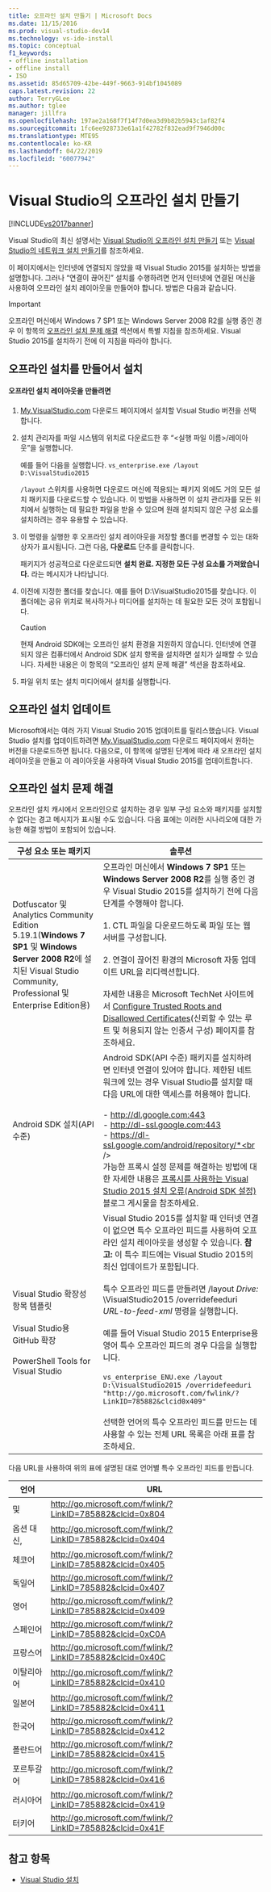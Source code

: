 ```yaml
---
title: 오프라인 설치 만들기 | Microsoft Docs
ms.date: 11/15/2016
ms.prod: visual-studio-dev14
ms.technology: vs-ide-install
ms.topic: conceptual
f1_keywords:
- offline installation
- offline install
- ISO
ms.assetid: 85d65709-42be-449f-9663-914bf1045089
caps.latest.revision: 22
author: TerryGLee
ms.author: tglee
manager: jillfra
ms.openlocfilehash: 197ae2a168f7f14f7d0ea3d9b82b5943c1af82f4
ms.sourcegitcommit: 1fc6ee928733e61a1f42782f832ead9f7946d00c
ms.translationtype: MTE95
ms.contentlocale: ko-KR
ms.lasthandoff: 04/22/2019
ms.locfileid: "60077942"
---
```

# <a name="create-an-offline-installation-of-visual-studio"></a>Visual Studio의 오프라인 설치 만들기
[!INCLUDE[vs2017banner](../includes/vs2017banner.md)]

Visual Studio의 최신 설명서는 [Visual Studio의 오프라인 설치 만들기](/visualstudio/install/create-an-offline-installation-of-visual-studio) 또는 [Visual Studio의 네트워크 설치 만들기](/visualstudio/install/create-a-network-installation-of-visual-studio)를 참조하세요.

이 페이지에서는 인터넷에 연결되지 않았을 때 Visual Studio 2015를 설치하는 방법을 설명합니다. 그러나 “연결이 끊어진” 설치를 수행하려면 먼저 인터넷에 연결된 머신을 사용하여 오프라인 설치 레이아웃을 만들어야 합니다. 방법은 다음과 같습니다.

> [!IMPORTANT]
> 오프라인 머신에서 Windows 7 SP1 또는 Windows Server 2008 R2를 실행 중인 경우 이 항목의 [오프라인 설치 문제 해결](#BKMK_tshoot) 섹션에서 특별 지침을 참조하세요.  Visual Studio 2015를 설치하기 전에 이 지침을 따라야 합니다.

## <a name="BKMK_Offline"></a> 오프라인 설치를 만들어서 설치

#### <a name="to-create-an-offline-installation-layout"></a>오프라인 설치 레이아웃을 만들려면

1. [My.VisualStudio.com](https://my.visualstudio.com/downloads?q=visual%20studio%20Enterprise%202015) 다운로드 페이지에서 설치할 Visual Studio 버전을 선택합니다.

2. 설치 관리자를 파일 시스템의 위치로 다운로드한 후 “\<실행 파일 이름>/레이아웃”을 실행합니다.

     예를 들어 다음을 실행합니다. `vs_enterprise.exe /layout D:\VisualStudio2015`

     `/layout` 스위치를 사용하면 다운로드 머신에 적용되는 패키지 외에도 거의 모든 설치 패키지를 다운로드할 수 있습니다. 이 방법을 사용하면 이 설치 관리자를 모든 위치에서 실행하는 데 필요한 파일을 받을 수 있으며 원래 설치되지 않은 구성 요소를 설치하려는 경우 유용할 수 있습니다.

3. 이 명령을 실행한 후 오프라인 설치 레이아웃을 저장할 폴더를 변경할 수 있는 대화 상자가 표시됩니다.   그런 다음, **다운로드** 단추를 클릭합니다.

     패키지가 성공적으로 다운로드되면 **설치 완료. 지정한 모든 구성 요소를 가져왔습니다.** 라는 메시지가 나타납니다.

4. 이전에 지정한 폴더를 찾습니다. 예를 들어 D:\VisualStudio2015를 찾습니다. 이 폴더에는 공유 위치로 복사하거나 미디어를 설치하는 데 필요한 모든 것이 포함됩니다.

    > [!CAUTION]
    > 현재 Android SDK에는 오프라인 설치 환경을 지원하지 않습니다. 인터넷에 연결되지 않은 컴퓨터에서 Android SDK 설치 항목을 설치하면 설치가 실패할 수 있습니다. 자세한 내용은 이 항목의 “오프라인 설치 문제 해결” 섹션을 참조하세요.

5. 파일 위치 또는 설치 미디어에서 설치를 실행합니다.

## <a name="updating-an-offline-installation"></a>오프라인 설치 업데이트
 Microsoft에서는 여러 가지 Visual Studio 2015 업데이트를 릴리스했습니다. Visual Studio 설치를 업데이트하려면 [My.VisualStudio.com](https://my.visualstudio.com/downloads?q=visual%20studio%20Enterprise%202015) 다운로드 페이지에서 원하는 버전을 다운로드하면 됩니다. 다음으로, 이 항목에 설명된 단계에 따라 새 오프라인 설치 레이아웃을 만들고 이 레이아웃을 사용하여 Visual Studio 2015를 업데이트합니다.

## <a name="BKMK_tshoot"></a> 오프라인 설치 문제 해결
 오프라인 설치 캐시에서 오프라인으로 설치하는 경우 일부 구성 요소와 패키지를 설치할 수 없다는 경고 메시지가 표시될 수도 있습니다. 다음 표에는 이러한 시나리오에 대한 가능한 해결 방법이 포함되어 있습니다.

| 구성 요소 또는 패키지 | 솔루션 |
|-|-|
| Dotfuscator 및 Analytics Community Edition 5.19.1(**Windows 7 SP1** 및 **Windows Server 2008 R2**에 설치된 Visual Studio Community, Professional 및 Enterprise Edition용) | 오프라인 머신에서 **Windows 7 SP1** 또는 **Windows Server 2008 R2**를 실행 중인 경우 Visual Studio 2015를 설치하기 전에 다음 단계를 수행해야 합니다.<br /><br /> 1.  CTL 파일을 다운로드하도록 파일 또는 웹 서버를 구성합니다.<br /><br /> 2.    연결이 끊어진 환경의 Microsoft 자동 업데이트 URL을 리디렉션합니다.<br /><br /> 자세한 내용은 Microsoft TechNet 사이트에서 [Configure Trusted Roots and Disallowed Certificates](https://technet.microsoft.com/library/dn265983.aspx)(신뢰할 수 있는 루트 및 허용되지 않는 인증서 구성) 페이지를 참조하세요. |
| Android SDK 설치(API 수준) | Android SDK(API 수준) 패키지를 설치하려면 인터넷 연결이 있어야 합니다. 제한된 네트워크에 있는 경우 Visual Studio를 설치할 때 다음 URL에 대한 액세스를 허용해야 합니다.<br /><br /> -   http://dl.google.com:443<br />-   http://dl-ssl.google.com:443<br />-   https://dl-ssl.google.com/android/repository/*<br /> <br />가능한 프록시 설정 문제를 해결하는 방법에 대한 자세한 내용은 [프록시를 사용하는 Visual Studio 2015 설치 오류(Android SDK 설정)](https://blogs.msdn.microsoft.com/peterhauge/2016/09/22/visual-studio-2015-install-failures-android-sdk-setup-behind-a-proxy/) 블로그 게시물을 참조하세요. |
| Visual Studio 확장성 항목 템플릿<br /><br /> Visual Studio용 GitHub 확장<br /><br /> PowerShell Tools for Visual Studio | Visual Studio 2015를 설치할 때 인터넷 연결이 없으면 특수 오프라인 피드를 사용하여 오프라인 설치 레이아웃을 생성할 수 있습니다. **참고:**  이 특수 피드에는 Visual Studio 2015의 최신 업데이트가 포함됩니다. <br /><br /> 특수 오프라인 피드를 만들려면 /layout *Drive:* \VisualStudio2015 /overridefeeduri *URL-to-feed-xml* 명령을 실행합니다.<br /><br /> 예를 들어 Visual Studio 2015 Enterprise용 영어 특수 오프라인 피드의 경우 다음을 실행합니다.<br /><br /> `vs_enterprise_ENU.exe /layout D:\VisualStudio2015 /overridefeeduri "http://go.microsoft.com/fwlink/?LinkID=785882&clcid0x409"`<br /><br /> 선택한 언어의 특수 오프라인 피드를 만드는 데 사용할 수 있는 전체 URL 목록은 아래 표를 참조하세요. |

 다음 URL을 사용하여 위의 표에 설명된 대로 언어별 특수 오프라인 피드를 만듭니다.

|       언어        |                            URL                            |
|-----------------------|-----------------------------------------------------------|
| 및  | http://go.microsoft.com/fwlink/?LinkID=785882&clcid=0x804 |
| 옵션 대신, | http://go.microsoft.com/fwlink/?LinkID=785882&clcid=0x404 |
|         체코어         | http://go.microsoft.com/fwlink/?LinkID=785882&clcid=0x405 |
|        독일어         | http://go.microsoft.com/fwlink/?LinkID=785882&clcid=0x407 |
|        영어        | http://go.microsoft.com/fwlink/?LinkID=785882&clcid=0x409 |
|        스페인어        | http://go.microsoft.com/fwlink/?LinkID=785882&clcid=0xC0A |
|        프랑스어         | http://go.microsoft.com/fwlink/?LinkID=785882&clcid=0x40C |
|        이탈리아어        | http://go.microsoft.com/fwlink/?LinkID=785882&clcid=0x410 |
|       일본어        | http://go.microsoft.com/fwlink/?LinkID=785882&clcid=0x411 |
|        한국어         | http://go.microsoft.com/fwlink/?LinkID=785882&clcid=0x412 |
|        폴란드어         | http://go.microsoft.com/fwlink/?LinkID=785882&clcid=0x415 |
|      포르투갈어       | http://go.microsoft.com/fwlink/?LinkID=785882&clcid=0x416 |
|        러시아어        | http://go.microsoft.com/fwlink/?LinkID=785882&clcid=0x419 |
|        터키어        | http://go.microsoft.com/fwlink/?LinkID=785882&clcid=0x41F |

## <a name="see-also"></a>참고 항목

- [Visual Studio 설치](install-visual-studio-2015.md)
